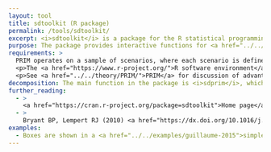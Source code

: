 ```yaml
---
layout: tool
title: sdtoolkit (R package)
permalink: /tools/sdtoolkit/
excerpt: <i>sdtoolkit</i> is a package for the R statistical programming language to perform scenario discovery using the PRIM algorithm
purpose: The package provides interactive functions for <a href="../../theory/scenario-discovery/">scenario discovery</a>, stepping the user through the use of PRIM. <a href="../../theory/PRIM/">PRIM</a> identifies "boxes" in parameter space with "interesting" scenarios, i.e. bounds on parameters where scenarios meets some pre-defined criteria.
requirements: >
  PRIM operates on a sample of scenarios, where each scenario is defined by a set of parameter values. Data needs to be provided with performance statistics for each scenario, along with criteria for determining whether the scenario is "interesting", e.g performance is unsatisfactory.
  <p>The <a href="https://www.r-project.org/">R software environment</a> needs to be installed, which is commonly used with the <a href="https://rstudio.com/products/rstudio/">RStudio</a> editor.</p>
  <p>See <a href="../../theory/PRIM/">PRIM</a> for discussion of advantages and disadvantages relative to other scenario discovery methods.</p>
decomposition: The main function in the package is <i>sdprim</i>, which steps through a series of questions and provides interactive visualisations of the boxes identified. This particularly addresses the trade-off between boxes including a higher proportion of the ‘interesting’ model scenarios available through parameter space (coverage), vs higher proportion of ‘interesting’ cases relative to non-interesting ones (density).
further_reading:
  - >
    <a href="https://cran.r-project.org/package=sdtoolkit">Home page</a> on the Comprehensive R Archive network (CRAN), with <a href="https://cran.r-project.org/web/packages/sdtoolkit/sdtoolkit.pdf">reference manual</a>
  - >
    Bryant BP, Lempert RJ (2010) <a href="https://dx.doi.org/10.1016/j.techfore.2009.08.002">Thinking inside the box: A participatory, computer-assisted approach to scenario discovery.</a> Technological Forecasting and Social Change, 77(1), 34–49. doi:10.1016/j.techfore.2009.08.002
examples:
  - Boxes are shown in a <a href="../../examples/guillaume-2015">simple flood demonstration problem</a> answering the question "Will regular flooding of ecological assets occur?". Code using sdtoolkit is provided.
---
```

